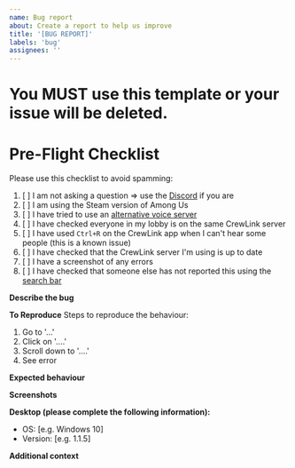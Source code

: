 ```yaml
---
name: Bug report
about: Create a report to help us improve
title: '[BUG REPORT]'
labels: 'bug'
assignees: ''
---
```

# You MUST use this template or your issue will be deleted.

# Pre-Flight Checklist
Please use this checklist to avoid spamming:

1. [ ] I am not asking a question => use the [Discord](https://discord.gg/9mwuVNA) if you are
2. [ ] I am using the Steam version of Among Us
3. [ ] I have tried to use an [alternative voice server](https://status.crewl.ink/)
4. [ ] I have checked everyone in my lobby is on the same CrewLink server
5. [ ] I have used `Ctrl+R` on the CrewLink app when I can't hear some people (this is a known issue)
6. [ ] I have checked that the CrewLink server I'm using is up to date
7. [ ] I have a screenshot of any errors
8. [ ] I have checked that someone else has not reported this using the [search bar](https://github.com/ottomated/CrewLink/issues?q=is%3Aissue)

**Describe the bug**
<!-- A clear and concise description of what the bug is. -->

**To Reproduce**
Steps to reproduce the behaviour:
1. Go to '...'
2. Click on '....'
3. Scroll down to '....'
4. See error

**Expected behaviour**
<!-- A clear and concise description of what you expected to happen. -->

**Screenshots**
<!-- If applicable, add screenshots to help explain your problem. -->

**Desktop (please complete the following information):**
 - OS: [e.g. Windows 10]
 - Version: [e.g. 1.1.5]

**Additional context**
<!-- Add any other context about the problem here. -->
